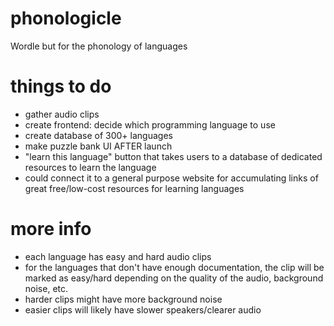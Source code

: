 # phonologicle
Wordle but for the phonology of languages 
# things to do
- gather audio clips
- create frontend: decide which programming language to use
- create database of 300+ languages
- make puzzle bank UI AFTER launch
- "learn this language" button that takes users to a database of dedicated resources to learn the language
- could connect it to a general purpose website for accumulating links of great free/low-cost resources for learning languages

# more info
- each language has easy and hard audio clips
- for the languages that don't have enough documentation, the clip will be marked as easy/hard depending on the quality of the audio, background noise, etc.
- harder clips might have more background noise
- easier clips will likely have slower speakers/clearer audio